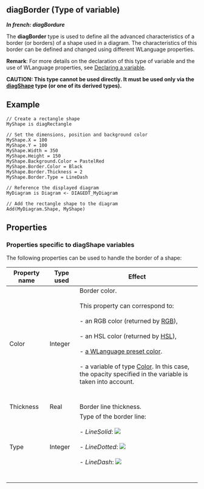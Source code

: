 
## diagBorder (Type of variable)

***In french: diagBordure***
			
				



<a name="XUse"></a>
<a name="Use"></a>
<a name="description"></a>
The **diagBorder** type is used to define all the advanced characteristics of a border (or borders) of a shape used in a diagram. The characteristics of this border can be defined and changed using different WLanguage properties.

**Remark**: For more details on the declaration of this type of variable and the use of WLanguage properties, see [Declaring a variable](../Motscles/1514032.md).

**CAUTION: This type cannot be used directly. It must be used only via the [diagShape](../WDLang1/1410088082.md) type (or one of its derived types).**
<a name="Example1"></a>
<a name="sample_code"></a>

## Example


```wl
// Create a rectangle shape
MyShape is diagRectangle

// Set the dimensions, position and background color
MyShape.X = 100
MyShape.Y = 100
MyShape.Width = 350
MyShape.Height = 150
MyShape.Background.Color = PastelRed
MyShape.Border.Color = Black
MyShape.Border.Thickness = 2
MyShape.Border.Type = LineDash

// Reference the displayed diagram
MyDiagram is Diagram <- DIAGEDT_MyDiagram

// Add the rectangle shape to the diagram
Add(MyDiagram.Shape, MyShape)
```





<a name="PROPS"></a>

## Properties


### Properties specific to diagShape variables 
<a name="properties_specific_diagshape_variables_ELTPARAGRAPHE000031"></a>

The following properties can be used to handle the border of a shape:

| Property name | Type used | Effect |
| --- | --- | --- |
| Color | Integer | Border color. <br><br>This property can correspond to: <br><br>- an RGB color (returned by [RGB](../WDLang1/3029012.md)),<br><br>- an HSL color (returned by [HSL](../WDLang1/3029057.md)),<br><br>- [a WLanguage preset color](../WDLang5/3010002.md).<br><br>- a variable of type [Color](../WDLang1/1000019661.md). In this case, the opacity specified in the variable is taken into account.<br><br><br> |
| Thickness | Real | Border line thickness. |
| Type | Integer | Type of the border line: <br><br>- *LineSolid*: ![](https://doc.pcsoft.fr/en-US/images/image.awp?langid=3&name=traitcontinu.gif)<br><br>- *LineDotted*: ![](https://doc.pcsoft.fr/en-US/images/image.awp?langid=3&name=TraitPointille.gif)<br><br>- *LineDash*: ![](https://doc.pcsoft.fr/en-US/images/image.awp?langid=3&name=TraitTiret.gif)<br><br><br> |



